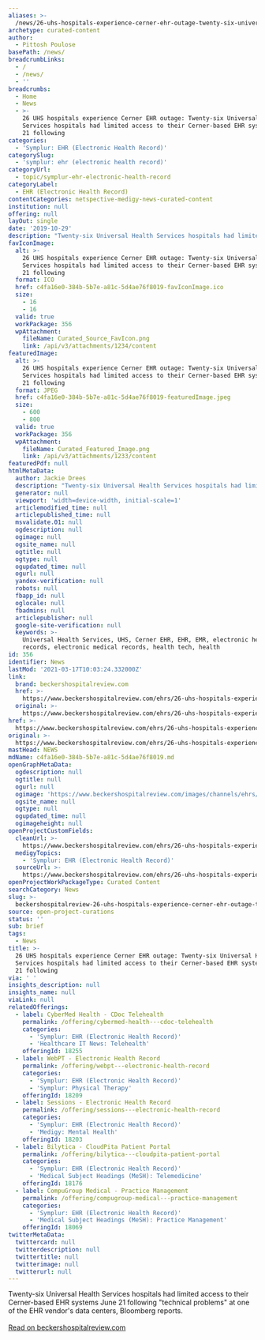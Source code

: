 ```yaml
---
aliases: >-
  /news/26-uhs-hospitals-experience-cerner-ehr-outage-twenty-six-universal-health-services-hospitals-had-limited-access-to-their-cerner-based-ehr-systems-jun
archetype: curated-content
author:
  - Pittosh Poulose
basePath: /news/
breadcrumbLinks:
  - /
  - /news/
  - ''
breadcrumbs:
  - Home
  - News
  - >-
    26 UHS hospitals experience Cerner EHR outage: Twenty-six Universal Health
    Services hospitals had limited access to their Cerner-based EHR systems June
    21 following
categories:
  - 'Symplur: EHR (Electronic Health Record)'
categorySlug:
  - 'symplur: ehr (electronic health record)'
categoryUrl:
  - topic/symplur-ehr-electronic-health-record
categoryLabel:
  - EHR (Electronic Health Record)
contentCategories: netspective-medigy-news-curated-content
institution: null
offering: null
layOut: single
date: '2019-10-29'
description: "Twenty-six Universal Health Services hospitals had limited access to their Cerner-based EHR systems June 21 following \"technical problems\" at one of the EHR vendor's data centers,\_Bloomberg reports.Re"
favIconImage:
  alt: >-
    26 UHS hospitals experience Cerner EHR outage: Twenty-six Universal Health
    Services hospitals had limited access to their Cerner-based EHR systems June
    21 following
  format: ICO
  href: c4fa16e0-384b-5b7e-a81c-5d4ae76f8019-favIconImage.ico
  size:
    - 16
    - 16
  valid: true
  workPackage: 356
  wpAttachment:
    fileName: Curated_Source_FavIcon.png
    link: /api/v3/attachments/1234/content
featuredImage:
  alt: >-
    26 UHS hospitals experience Cerner EHR outage: Twenty-six Universal Health
    Services hospitals had limited access to their Cerner-based EHR systems June
    21 following
  format: JPEG
  href: c4fa16e0-384b-5b7e-a81c-5d4ae76f8019-featuredImage.jpeg
  size:
    - 600
    - 800
  valid: true
  workPackage: 356
  wpAttachment:
    fileName: Curated_Featured_Image.png
    link: /api/v3/attachments/1233/content
featuredPdf: null
htmlMetaData:
  author: Jackie Drees
  description: "Twenty-six Universal Health Services hospitals had limited access to their Cerner-based EHR systems June 21 following \"technical problems\" at one of the EHR vendor's data centers,\_Bloomberg reports."
  generator: null
  viewport: 'width=device-width, initial-scale=1'
  articlemodified_time: null
  articlepublished_time: null
  msvalidate.01: null
  ogdescription: null
  ogimage: null
  ogsite_name: null
  ogtitle: null
  ogtype: null
  ogupdated_time: null
  ogurl: null
  yandex-verification: null
  robots: null
  fbapp_id: null
  oglocale: null
  fbadmins: null
  articlepublisher: null
  google-site-verification: null
  keywords: >-
    Universal Health Services, UHS, Cerner EHR, EHR, EMR, electronic health
    records, electronic medical records, health tech, health
id: 356
identifier: News
lastMod: '2021-03-17T10:03:24.332000Z'
link:
  brand: beckershospitalreview.com
  href: >-
    https://www.beckershospitalreview.com/ehrs/26-uhs-hospitals-experience-cerner-ehr-outage.html#close-olyticsmodal
  original: >-
    https://www.beckershospitalreview.com/ehrs/26-uhs-hospitals-experience-cerner-ehr-outage.html#close-olyticsmodal
href: >-
  https://www.beckershospitalreview.com/ehrs/26-uhs-hospitals-experience-cerner-ehr-outage.html#close-olyticsmodal
original: >-
  https://www.beckershospitalreview.com/ehrs/26-uhs-hospitals-experience-cerner-ehr-outage.html#close-olyticsmodal
mastHead: NEWS
mdName: c4fa16e0-384b-5b7e-a81c-5d4ae76f8019.md
openGraphMetaData:
  ogdescription: null
  ogtitle: null
  ogurl: null
  ogimage: 'https://www.beckershospitalreview.com/images/channels/ehrs/2.jpg'
  ogsite_name: null
  ogtype: null
  ogupdated_time: null
  ogimageheight: null
openProjectCustomFields:
  cleanUrl: >-
    https://www.beckershospitalreview.com/ehrs/26-uhs-hospitals-experience-cerner-ehr-outage.html#close-olyticsmodal
  medigyTopics:
    - 'Symplur: EHR (Electronic Health Record)'
  sourceUrl: >-
    https://www.beckershospitalreview.com/ehrs/26-uhs-hospitals-experience-cerner-ehr-outage.html#close-olyticsmodal
openProjectWorkPackageType: Curated Content
searchCategory: News
slug: >-
  beckershospitalreview-26-uhs-hospitals-experience-cerner-ehr-outage-twenty-six-universal-health-services-hospitals-had-limited-access-to-their-cerner-based-ehr-systems-jun
source: open-project-curations
status: ''
sub: brief
tags:
  - News
title: >-
  26 UHS hospitals experience Cerner EHR outage: Twenty-six Universal Health
  Services hospitals had limited access to their Cerner-based EHR systems June
  21 following
via: ' '
insights_description: null
insights_name: null
viaLink: null
relatedOfferings:
  - label: CyberMed Health - CDoc Telehealth
    permalink: /offering/cybermed-health---cdoc-telehealth
    categories:
      - 'Symplur: EHR (Electronic Health Record)'
      - 'Healthcare IT News: Telehealth'
    offeringId: 18255
  - label: WebPT - Electronic Health Record
    permalink: /offering/webpt---electronic-health-record
    categories:
      - 'Symplur: EHR (Electronic Health Record)'
      - 'Symplur: Physical Therapy'
    offeringId: 18209
  - label: Sessions - Electronic Health Record
    permalink: /offering/sessions---electronic-health-record
    categories:
      - 'Symplur: EHR (Electronic Health Record)'
      - 'Medigy: Mental Health'
    offeringId: 18203
  - label: Bilytica - CloudPita Patient Portal
    permalink: /offering/bilytica---cloudpita-patient-portal
    categories:
      - 'Symplur: EHR (Electronic Health Record)'
      - 'Medical Subject Headings (MeSH): Telemedicine'
    offeringId: 18176
  - label: CompuGroup Medical - Practice Management
    permalink: /offering/compugroup-medical---practice-management
    categories:
      - 'Symplur: EHR (Electronic Health Record)'
      - 'Medical Subject Headings (MeSH): Practice Management'
    offeringId: 18069
twitterMetaData:
  twittercard: null
  twitterdescription: null
  twittertitle: null
  twitterimage: null
  twitterurl: null
---
```

Twenty-six Universal Health Services hospitals had limited access to their Cerner-based EHR systems June 21 following "technical problems" at one of the EHR vendor's data centers, Bloomberg reports.<br><br><a target="_blank" href=https://www.beckershospitalreview.com/ehrs/26-uhs-hospitals-experience-cerner-ehr-outage.html#close-olyticsmodal>Read on beckershospitalreview.com</a>